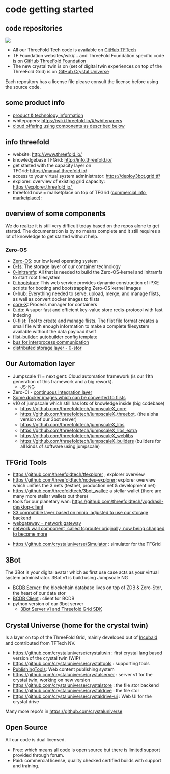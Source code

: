 # code getting started

## code repositories

![](https://cdn-images.welcometothejungle.com/5DDbrp9_kdlw05Z0hzc7kYEpaaruHhUUWJqs-nW1o8k/rs:auto:980::/q:85/czM6Ly93dHRqLXByb2R1Y3Rpb24vdXBsb2Fkcy9jYXRlZ29yeS9jb3Zlci8yNjYwLzE1NDg4My9jb2xsZWN0aW9uX2NhdGVnb3J5X2JlaGluZF90aGVfY29kZS5qcGc)

- All our ThreeFold Tech code is available on [GitHub TFTech](https://github.com/threefoldtech)
- TF Foundation websites/wiki/... and ThreeFold Foundation specific code is on [GitHub ThreeFold Foundation](https://github.com/threefoldtech)
- The new crystal twin is on (set of digital twin experiences on top of the ThreeFold Grid) is on [GitHub Crystal Universe](https://github.com/crystaluniverse)

Each repository has a license file please consult the license before using the source code.

## some product info

- [product & technology information](secure.threefold.tech/pad/#/2/pad/view/NID3eKn0Ui6FWiXXy6zn-fv8fUsWY8Hr83f3JEHJIAg/embed/)
- whitepapers: https://wiki.threefold.io/#/whitepapers
- [cloud offering using components as described below](https://info.threefold.tech/#/hercules_components)

## info threefold

- website: http://www.threefold.io/
- knowledgebase TFGrid: http://info.threefold.io/
- get started with the capacity layer on TFGrid: https://manual.threefold.io/
- access to your virtual system administrator: https://deploy3bot.grid.tf/
- explorer: overview of existing grid capacity: https://explorer.threefold.io/ 
- threefold now = marketplace on top of TFGrid ([commercial info](https://now.threefold.io/), [marketplace](https://marketplace.threefold.io/)): 


## overview of some components

We do realize it is still very difficult today based on the repos alone to get started. The documentation is by no means complete and it still requires a lot of knowledge to get started without help.

### Zero-OS

* [Zero-OS](https://github.com/threefoldtech/zos): our low level operating system
* [0-fs](https://github.com/threefoldtech/0-fs): The storage layer of our container technology
* [0-initramfs](https://github.com/threefoldtech/0-initramfs): All that is needed to build the Zero-OS-kernel and initramfs to start root filesystem
* [0-bootstrap](https://github.com/threefoldtech/0-bootstrap): This web service provides dynamic construction of iPXE scripts for booting and bootstrapping Zero-OS kernel images
* [0-hub](https://github.com/threefoldtech/0-hub): Everything needed to serve, upload, merge, and manage flists, as well as convert docker images to flists
* [core-X](https://github.com/threefoldtech/corex): Process manager for containers
* [0-db](https://github.com/threefoldtech/0-db): A super fast and efficient key-value store redis-protocol with fast indexing
* [0-flist](https://github.com/threefoldtech/0-flist): Tool to create and manage flists. The flist file format creates a small file with enough information to make a complete filesystem available without the data payload itself
* [flist-builder](https://github.com/threefoldtech/flist-builder-config): autobuilder config template
* [bus for interprocess communication](https://github.com/threefoldtech/zbus)
* [distributed storage layer - 0-stor](https://github.com/threefoldtech/0-stor)

## Our Automation layer

* Jumpscale 11 = next gent: Cloud automation framework (is our 11th generation of this framework and a big rework). 
    * [JS-NG](https://github.com/threefoldtech/js-ng)
* Zero-CI - [continuous integration layer](https://github.com/threefoldtech/zeroCI)
* [Some docker images which can be converted to flists](https://github.com/threefoldtech/tf-images)
* v10 of jumpscale which still has lots of knowledge inside (big codebase)
   - https://github.com/threefoldtech/jumpscaleX_core
   - https://github.com/threefoldtech/jumpscaleX_threebot. (the alpha version of our 3bot server)
   - https://github.com/threefoldtech/jumpscaleX_libs
   - https://github.com/threefoldtech/jumpscaleX_libs_extra
   - https://github.com/threefoldtech/jumpscaleX_weblibs 
   - https://github.com/threefoldtech/jumpscaleX_builders (builders for all kinds of software using jumpscale)

## TFGrid Tools

- https://github.com/threefoldtech/tfexplorer ; explorer overview
- https://github.com/threefoldtech/nodes-explorer; explorer overview which unifies the 3 nets (testnet, production net & development net)
- https://github.com/threefoldtech/3bot_wallet: a stellar wallet (there are many more stellar wallets out there)
- tools for our planetary wan: https://github.com/threefoldtech/yggdrasil-desktop-client
- [S3 compatible layer based on minio, adjusted to use our storage backend](https://github.com/threefoldtech/minio)
- [webgateway = network gateway](https://github.com/threefoldtech/tfgateway)
- [network wall component, called tcprouter originally, now being changed to become more](https://github.com/threefoldtech/tcprouter)
* https://github.com/crystaluniverse/Simulator : simulator for the TFGrid

## 3Bot 

The 3Bot is your digital avatar which as first use case acts as your virtual system administrator.
3Bot v1 is build using Jumpscale NG

- [BCDB Server](https://github.com/threefoldtech/bcdb): the blockchain database lives on top of ZDB & Zero-Stor, the heart of our data stor
- [BCDB Client](https://github.com/threefoldtech/bcdb-client) : client for BCDB
- python version of our 3bot server
    * [3Bot Server v1 and Threefold Grid SDK](https://github.com/threefoldtech/js-sdk)

## Crystal Universe (home for the crystal twin)

Is a layer on top of the ThreeFold Grid, mainly developed out of [Incubaid](https://www.incubaid.com/) and contributed from TFTech NV.

* https://github.com/crystaluniverse/crystaltwin : first crystal lang based version of the crystal twin (WIP)
* https://github.com/crystaluniverse/crystaltools : supporting tools 
* [PublishingTools](https://github.com/crystaluniverse/publishingtools): Web content publishing system
* https://github.com/crystaluniverse/crystalserver : server v1 for the crystal twin, working on new version
* https://github.com/crystaluniverse/crystalstore : the file stor backend
* https://github.com/crystaluniverse/crystaldrive : the file stor
* https://github.com/crystaluniverse/crystaldrive-ui : Web UI for the crystal drive

Many more repo's in https://github.com/crystaluniverse


## Open Source

All our code is dual licensed. 

* Free: which means all code is open source but there is limited support provided through forum.
* Paid: commercial license, quality checked certified builds with support and training.

